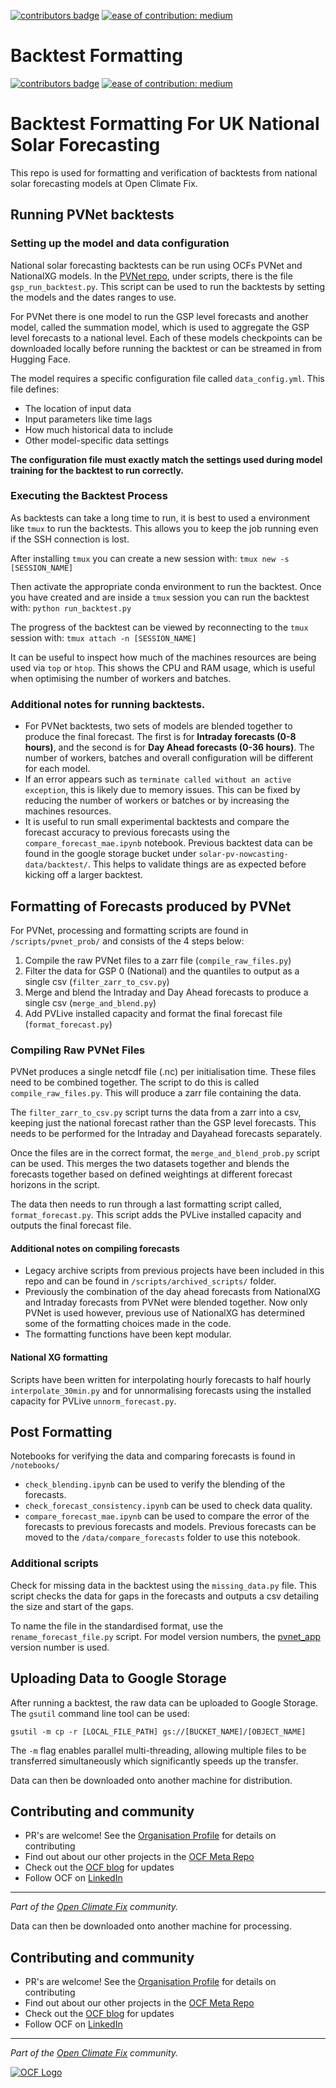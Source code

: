 

[![contributors badge](https://img.shields.io/github/contributors/openclimatefix/uk-pv-backtest?color=FFFFFF)](    https://github.com/openclimatefix/uk-pv-backtest/graphs/contributors) 
[![ease of contribution: medium](https://img.shields.io/badge/ease%20of%20contribution:%20medium-f4900c)](https://github.com/openclimatefix/ocf-meta-repo?tab=readme-ov-file#overview-of-ocfs-nowcasting-repositories)


# Backtest Formatting

[![contributors badge](https://img.shields.io/github/contributors/openclimatefix/uk-pv-backtest?color=FFFFFF)](    https://github.com/openclimatefix/uk-pv-backtest/graphs/contributors) 
[![ease of contribution: medium](https://img.shields.io/badge/ease%20of%20contribution:%20medium-f4900c)](https://github.com/openclimatefix/ocf-meta-repo?tab=readme-ov-file#overview-of-ocfs-nowcasting-repositories)


# Backtest Formatting For UK National Solar Forecasting

This repo is used for formatting and verification of backtests from national solar forecasting models at Open Climate Fix.

## Running PVNet backtests

###  Setting up the model and data configuration

National solar forecasting backtests can be run using OCFs PVNet and NationalXG models. In the [PVNet repo](https://github.com/openclimatefix/PVNet), under scripts, there is the file `gsp_run_backtest.py`. This script can be used to run the backtests by setting the models and the dates ranges to use. 

For PVNet there is one model to run the GSP level forecasts and another model, called the summation model, which is used to aggregate the GSP level forecasts to a national level. Each of these models checkpoints can be downloaded locally before running the backtest or can be streamed in from Hugging Face.

The model requires a specific configuration file called `data_config.yml`. This file defines:
- The location of input data
- Input parameters like time lags 
- How much historical data to include
- Other model-specific data settings

**The configuration file must exactly match the settings used during model training for the backtest to run correctly.**

### Executing the Backtest Process

As backtests can take a long time to run, it is best to used a environment like `tmux` to run the backtests. This allows you to keep the job running even if the SSH connection is lost.

After installing `tmux` you can create a new session with:
`tmux new -s [SESSION_NAME]`

Then activate the appropriate conda environment to run the backtest. Once you have created and are inside a `tmux` session you can run the backtest with:
`python run_backtest.py`

The progress of the backtest can be viewed by reconnecting to the `tmux` session with:
`tmux attach -n [SESSION_NAME]`

It can be useful to inspect how much of the machines resources are being used via `top` or `htop`. This shows the CPU and RAM usage, which is useful when optimising the number of workers and batches.


### Additional notes for running backtests.

- For PVNet backtests, two sets of models are blended together to produce the final forecast. The first is for **Intraday forecasts (0-8 hours)**, and the second is for **Day Ahead forecasts (0-36 hours)**. The number of workers, batches and overall configuration will be different for each model.
- If an error appears such as `terminate called without an active exception`, this is likely due to memory issues. This can be fixed by reducing the number of workers or batches or by increasing the machines resources.
- It is useful to run small experimental backtests and compare the forecast accuracy to previous forecasts using the `compare_forecast_mae.ipynb` notebook. Previous backtest data can be found in the google storage bucket under `solar-pv-nowcasting-data/backtest/`. This helps to validate things are as expected before kicking off a larger backtest.


## Formatting of Forecasts produced by PVNet

For PVNet, processing and formatting scripts are found in `/scripts/pvnet_prob/` and consists of the 4 steps below:

1. Compile the raw PVNet files to a zarr file (`compile_raw_files.py`)
2. Filter the data for GSP 0 (National) and the quantiles to output as a single csv (`filter_zarr_to_csv.py`)
3. Merge and blend the Intraday and Day Ahead forecasts to produce a single csv (`merge_and_blend.py`)
4. Add PVLive installed capacity and format the final forecast file (`format_forecast.py`)


### Compiling Raw PVNet Files
PVNet produces a single netcdf file (.nc) per initialisation time. These files need to be combined together. The script to do this is called `compile_raw_files.py`. This will produce a zarr file containing the data.

The `filter_zarr_to_csv.py` script turns the data from a zarr into a csv, keeping just the national forecast rather than the GSP level forecasts. This needs to be performed for the Intraday and Dayahead forecasts separately.

Once the files are in the correct format, the `merge_and_blend_prob.py` script can be used. This merges the two datasets together and blends the forecasts together based on defined weightings at different forecast horizons in the script.

The data then needs to run through a last formatting script called, `format_forecast.py`. This script adds the PVLive installed capacity and outputs the final forecast file.


#### Additional notes on compiling forecasts

- Legacy archive scripts from previous projects have been included in this repo and can be found in `/scripts/archived_scripts/` folder.
- Previously the combination of the day ahead forecasts from NationalXG and Intraday forecasts from PVNet were blended together. Now only PVNet is used however, previous use of NationalXG has determined some of the formatting choices made in the code.
- The formatting functions have been kept modular.


#### National XG formatting

Scripts have been written for interpolating hourly forecasts to half hourly `interpolate_30min.py` and for unnormalising forecasts using the installed capacity for PVLive `unnorm_forecast.py`.

## Post Formatting

Notebooks for verifying the data and comparing forecasts is found in `/notebooks/`
- `check_blending.ipynb` can be used to verify the blending of the forecasts.
- `check_forecast_consistency.ipynb` can be used to check data quality.
- `compare_forecast_mae.ipynb` can be used to compare the error of the forecasts to previous forecasts and models. Previous forecasts can be moved to the `/data/compare_forecasts` folder to use this notebook.

### Additional scripts

Check for missing data in the backtest using the `missing_data.py` file. This script checks the data for gaps in the forecasts and outputs a csv detailing the size and start of the gaps.

To name the file in the standardised format, use the `rename_forecast_file.py` script. For model version numbers, the [pvnet_app](https://github.com/openclimatefix/uk-pvnet-app) version number is used.


## Uploading Data to Google Storage

After running a backtest, the raw data can be uploaded to Google Storage. The `gsutil` command line tool can be used:

`gsutil -m cp -r [LOCAL_FILE_PATH] gs://[BUCKET_NAME]/[OBJECT_NAME]`

The `-m` flag enables parallel multi-threading, allowing multiple files to be transferred simultaneously which significantly speeds up the transfer.

Data can then be downloaded onto another machine for distribution.

## Contributing and community

- PR's are welcome! See the [Organisation Profile](https://github.com/openclimatefix) for details on contributing
- Find out about our other projects in the [OCF Meta Repo](https://github.com/openclimatefix/ocf-meta-repo)
- Check out the [OCF blog](https://openclimatefix.org/blog) for updates
- Follow OCF on [LinkedIn](https://uk.linkedin.com/company/open-climate-fix)

---

*Part of the [Open Climate Fix](https://github.com/orgs/openclimatefix/people) community.*


Data can then be downloaded onto another machine for processing.

## Contributing and community

- PR's are welcome! See the [Organisation Profile](https://github.com/openclimatefix) for details on contributing
- Find out about our other projects in the [OCF Meta Repo](https://github.com/openclimatefix/ocf-meta-repo)
- Check out the [OCF blog](https://openclimatefix.org/blog) for updates
- Follow OCF on [LinkedIn](https://uk.linkedin.com/company/open-climate-fix)

---

*Part of the [Open Climate Fix](https://github.com/orgs/openclimatefix/people) community.*

[![OCF Logo](https://cdn.prod.website-files.com/62d92550f6774db58d441cca/6324a2038936ecda71599a8b_OCF_Logo_black_trans.png)](https://openclimatefix.org)
